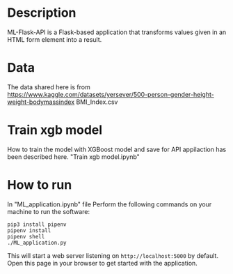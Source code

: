 # Description

ML-Flask-API is a Flask-based application that transforms values given in an
HTML form element into a result.

# Data
The data shared here is from https://www.kaggle.com/datasets/yersever/500-person-gender-height-weight-bodymassindex 
BMI_Index.csv

# Train xgb model
How to train the model with XGBoost model and save for API appilaction has been described here. "Train xgb model.ipynb"

# How to run
In "ML_application.ipynb" file
Perform the following commands on your machine to run the software:

```shell
pip3 install pipenv
pipenv install
pipenv shell
./ML_application.py
```

This will start a web server listening on `http://localhost:5000` by
default. Open this page in your browser to get started with the application.

